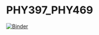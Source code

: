 # PHY397_PHY469


[![Binder](https://mybinder.org/badge_logo.svg)](https://mybinder.org/v2/gh/jeffjay88/PHY397_PHY469/master?labpath=Lecture1.ipynb)
